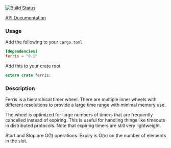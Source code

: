 [![Build
Status](https://travis-ci.org/andrewjstone/ferris.svg?branch=master)](https://travis-ci.org/andrewjstone/ferris)

[API Documentation](https://docs.rs/ferris)

### Usage

Add the following to your `Cargo.toml`

```toml
[dependencies]
ferris = "0.1"
```

Add this to your crate root

```rust
extern crate ferris;
```

### Description
Ferris is a hierarchical timer wheel. There are multiple inner wheels with different resolutions to provide
a large time range with minimal memory use.

The wheel is optimized for large numbers of timers that are frequently cancelled instead of
expiring. This is useful for handling things like timeouts in distributed protocols. Note that
expiring timers are still very lightweight.

Start and Stop are O(1) operations. Expiry is O(n) on the number of elements in the slot.

